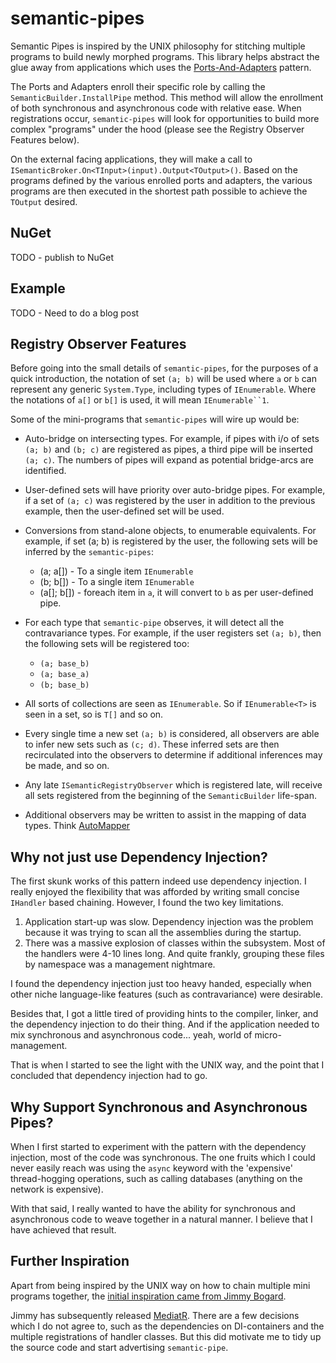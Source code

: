 semantic-pipes
==============
Semantic Pipes is inspired by the UNIX philosophy for stitching multiple programs to build newly morphed programs. This library helps abstract the glue away from applications which uses the [Ports-And-Adapters](http://stackoverflow.com/questions/23081105/ports-and-adapters-hexagonal-architecture-clarification-of-terms-and-impleme) pattern.

The Ports and Adapters enroll their specific role by calling the `SemanticBuilder.InstallPipe` method. This method will allow the enrollment of both synchronous and asynchronous code with relative ease. When registrations occur, `semantic-pipes` will look for opportunities to build more complex "programs" under the hood (please see the Registry Observer Features below).

On the external facing applications, they will make a call to `ISemanticBroker.On<TInput>(input).Output<TOutput>()`. Based on the programs defined by the various enrolled ports and adapters, the various programs are then executed in the shortest path possible to achieve the `TOutput` desired.

NuGet
-----
TODO - publish to NuGet

Example
-------
TODO - Need to do a blog post


Registry Observer Features
--------------------------
Before going into the small details of `semantic-pipes`, for the purposes of a quick introduction, the notation of set `(a; b)` will be used where `a` or `b` can represent any generic `System.Type`, including types of `IEnumerable`. Where the notations of `a[]` or `b[]` is used, it will mean `IEnumerable``1`.

Some of the mini-programs that `semantic-pipes` will wire up would be:

- Auto-bridge on intersecting types. For example, if pipes with i/o of sets `(a; b)` and `(b; c)` are registered as pipes, a third pipe will be inserted `(a; c)`. The numbers of pipes will expand as potential bridge-arcs are identified.

- User-defined sets will have priority over auto-bridge pipes. For example, if a set of `(a; c)` was registered by the user in addition to the previous example, then the user-defined set will be used.

- Conversions from stand-alone objects, to enumerable equivalents. For example, if set (a; b) is registered by the user, the following sets will be inferred by the `semantic-pipes`:
	- (a; a[]) - To a single item `IEnumerable`
	- (b; b[]) - To a single item `IEnumerable`
	- (a[]; b[]) - foreach item in `a`, it will convert to `b` as per user-defined pipe.

- For each type that `semantic-pipe` observes, it will detect all the contravariance types. For example, if the user registers set `(a; b)`, then the following sets will be registered too:
	- `(a; base_b)`
	- `(a; base_a)`
	- `(b; base_b)`

- All sorts of collections are seen as `IEnumerable`. So if `IEnumerable<T>` is seen in a set, so is `T[]` and so on.

- Every single time a new set `(a; b)` is considered, all observers are able to infer new sets such as `(c; d)`. These inferred sets are then recirculated into the observers to determine if additional inferences may be made, and so on.

- Any late `ISemanticRegistryObserver` which is registered late, will receive all sets registered from the beginning of the `SemanticBuilder` life-span.

- Additional observers may be written to assist in the mapping of data types. Think [AutoMapper](http://automapper.org)

Why not just use Dependency Injection?
--------------------------------------
The first skunk works of this pattern indeed use dependency injection. I really enjoyed the flexibility that was afforded by writing small concise `IHandler` based chaining. However, I found the two key limitations.

1) Application start-up was slow. Dependency injection was the problem because it was trying to scan all the assemblies during the startup.
2) There was a massive explosion of classes within the subsystem. Most of the handlers were 4-10 lines long. And quite frankly, grouping these files by namespace was a management nightmare.

I found the dependency injection just too heavy handed, especially when other niche language-like features (such as contravariance) were desirable.

Besides that, I got a little tired of providing hints to the compiler, linker, and the dependency injection to do their thing. And if the application needed to mix synchronous and asynchronous code... yeah, world of micro-management.

That is when I started to see the light with the UNIX way, and the point that I concluded that dependency injection had to go.

Why Support Synchronous and Asynchronous Pipes?
-----------------------------------------------
When I first started to experiment with the pattern with the dependency injection, most of the code was synchronous. The one fruits which I could never easily reach was using the `async` keyword with the 'expensive' thread-hogging operations, such as calling databases (anything on the network is expensive).

With that said, I really wanted to have the ability for synchronous and asynchronous code to weave together in a natural manner. I believe that I have achieved that result.

Further Inspiration
-------------------
Apart from being inspired by the UNIX way on how to chain multiple mini programs together, the [initial inspiration came from Jimmy Bogard](http://lostechies.com/jimmybogard/2013/12/19/put-your-controllers-on-a-diet-posts-and-commands/).

Jimmy has subsequently released [MediatR](http://lostechies.com/jimmybogard/2014/12/17/mediatr-hits-1-0/). There are a few decisions which I do not agree to, such as the dependencies on DI-containers and the multiple registrations of handler classes. But this did motivate me to tidy up the source code and start advertising `semantic-pipe`.